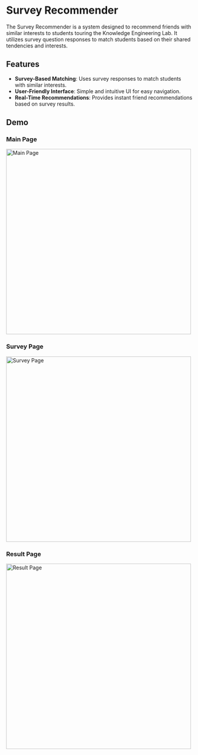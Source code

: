 # Survey Recommender

The Survey Recommender is a system designed to recommend friends with similar interests to students touring the Knowledge Engineering Lab. It utilizes survey question responses to match students based on their shared tendencies and interests.

## Features
- **Survey-Based Matching**: Uses survey responses to match students with similar interests.
- **User-Friendly Interface**: Simple and intuitive UI for easy navigation.
- **Real-Time Recommendations**: Provides instant friend recommendations based on survey results.

## Demo
### Main Page
<img src="https://github.com/hoon0303/Survey-Recommender/assets/53135286/5d3ea39e-2abb-4398-bc4a-d2d8b1e37b16" alt="Main Page" width="500">

### Survey Page
<img src="https://github.com/hoon0303/Survey-Recommender/assets/53135286/52a73fce-b651-4e1e-9eba-c0d3df41596d" alt="Survey Page" width="500">

### Result Page
<img src="https://github.com/hoon0303/Survey-Recommender/assets/53135286/e89b4397-0a7e-4020-9a6e-e9b0c39baaaf" alt="Result Page" width="500">
